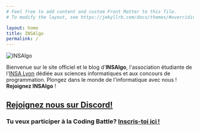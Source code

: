 ```yaml
---
# Feel free to add content and custom Front Matter to this file.
# To modify the layout, see https://jekyllrb.com/docs/themes/#overriding-theme-defaults

layout: home
title: INSAlgo
permalink: /
---
```


<div id="logo-frontpage-container" class="nav-container other-bg-color">
  <img class="logo-frontpage" src="{{ site.baseurl }}/assets/images/logos/logo.svg" alt="INSAlgo">
</div>

Bienvenue sur le site officiel et le blog d'**INSAlgo**, l'association étudiante de l'[INSA Lyon](https://www.insa-lyon.fr/en/insa-lyon) dédiée aux sciences informatiques et aux concours de programmation. Plongez dans le monde de l'informatique avec nous ! **Rejoignez INSAlgo** !

<h2><a href="https://discord.gg/re3rdymZcp">Rejoignez nous sur Discord!</a> <i class="nf nf-fa-discord"></i></h2>

<h3>Tu veux participer à la Coding Battle? <a href="https://app.le-matchup.com/form/intro">Inscris-toi ici !</a></h3>